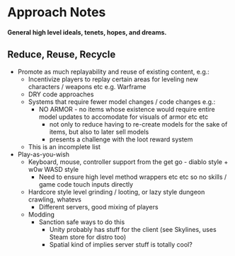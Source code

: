 # Approach Notes

#### General high level ideals, tenets, hopes, and dreams.

## Reduce, Reuse, Recycle

- Promote as much replayability and reuse of existing content, e.g.:
  - Incentivize players to replay certain areas for leveling new characters / weapons etc e.g. Warframe
  - DRY code approaches
  - Systems that require fewer model changes / code changes e.g.:
    - NO ARMOR - no items whose existence would require entire model updates to accomodate for visuals of armor etc etc
      - not only to reduce having to re-create models for the sake of items, but also to later sell models
      - presents a challenge with the loot reward system
  - This is an incomplete list
- Play-as-you-wish
  - Keyboard, mouse, controller support from the get go - diablo style + w0w WASD style
    - Need to ensure high level method wrappers etc etc so no skills / game code touch inputs directly
  - Hardcore style level grinding / looting, or lazy style dungeon crawling, whatevs
    - Different servers, good mixing of players
  - Modding
    - Sanction safe ways to do this
      - Unity probably has stuff for the client (see Skylines, uses Steam store for distro too)
      - Spatial kind of implies server stuff is totally cool?


